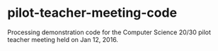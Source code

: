 # pilot-teacher-meeting-code
Processing demonstration code for the Computer Science 20/30 pilot teacher meeting held on Jan 12, 2016.
